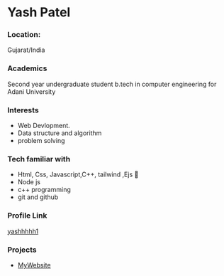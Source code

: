 # Yash Patel

### Location:

Gujarat/India

### Academics

Second year undergraduate student b.tech in computer engineering for Adani University

### Interests

- Web Devlopment.
- Data structure and algorithm
- problem solving

### Tech familiar with
- Html, Css, Javascript,C++, tailwind ,Ejs 🚀
- Node js
- c++ programming
- git and github

### Profile Link

[yashhhhh1](https://github.com/yashhhhh1)


### Projects

- [MyWebsite](https://yash-patel-portfolio.netlify.app/)
